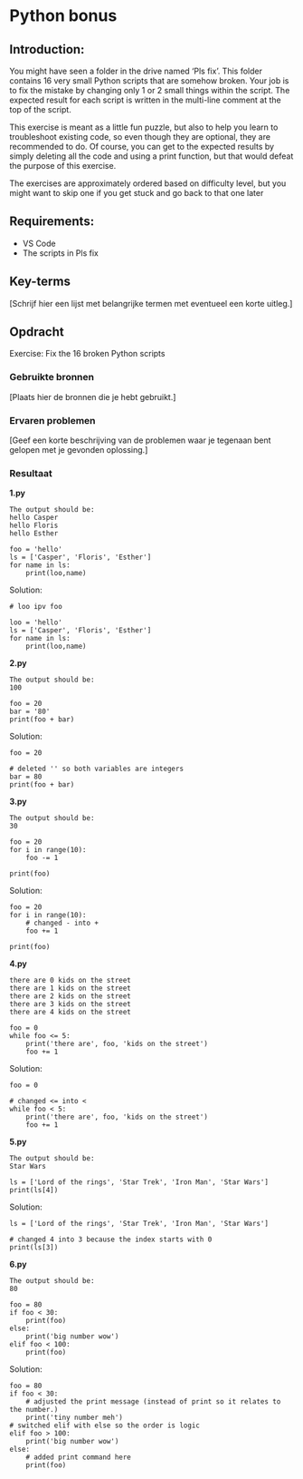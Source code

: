 # Python bonus

## Introduction:  

You might have seen a folder in the drive named ‘Pls fix’. This folder contains 16 very small Python scripts that are somehow broken. Your job is to fix the mistake by changing only 1 or 2 small things within the script. The expected result for each script is written in the multi-line comment at the top of the script.

This exercise is meant as a little fun puzzle, but also to help you learn to troubleshoot existing code, so even though they are optional, they are recommended to do.
Of course, you can get to the expected results by simply deleting all the code and using a print function, but that would defeat the purpose of this exercise.

The exercises are approximately ordered based on difficulty level, but you might want to skip one if you get stuck and go back to that one later

## Requirements:
* VS Code
* The scripts in Pls fix

## Key-terms
[Schrijf hier een lijst met belangrijke termen met eventueel een korte uitleg.]

## Opdracht

Exercise:
Fix the 16 broken Python scripts

### Gebruikte bronnen
[Plaats hier de bronnen die je hebt gebruikt.]

### Ervaren problemen
[Geef een korte beschrijving van de problemen waar je tegenaan bent gelopen met je gevonden oplossing.]

### Resultaat

**1.py**

```
The output should be:
hello Casper
hello Floris
hello Esther

foo = 'hello'
ls = ['Casper', 'Floris', 'Esther']
for name in ls:
	print(loo,name)
```

Solution:
```
# loo ipv foo

loo = 'hello'
ls = ['Casper', 'Floris', 'Esther']
for name in ls:
	print(loo,name)
```

**2.py**

```
The output should be:
100

foo = 20
bar = '80'
print(foo + bar)
```

Solution:
```
foo = 20

# deleted '' so both variables are integers
bar = 80
print(foo + bar)
```

**3.py**

```
The output should be:
30

foo = 20
for i in range(10):
	foo -= 1

print(foo)
```

Solution:
```
foo = 20
for i in range(10):
	# changed - into +
    foo += 1

print(foo)
```

**4.py**

```The output should be:
there are 0 kids on the street
there are 1 kids on the street
there are 2 kids on the street
there are 3 kids on the street
there are 4 kids on the street

foo = 0
while foo <= 5:
	print('there are', foo, 'kids on the street')
	foo += 1
```

Solution:

```
foo = 0

# changed <= into <
while foo < 5:
	print('there are', foo, 'kids on the street')
	foo += 1
```

**5.py**

```
The output should be:
Star Wars

ls = ['Lord of the rings', 'Star Trek', 'Iron Man', 'Star Wars']
print(ls[4])
```

Solution:

```
ls = ['Lord of the rings', 'Star Trek', 'Iron Man', 'Star Wars']

# changed 4 into 3 because the index starts with 0
print(ls[3])
```

**6.py**

```
The output should be:
80

foo = 80
if foo < 30:
	print(foo)
else:
	print('big number wow')
elif foo < 100:
	print(foo)
```

Solution:

```
foo = 80
if foo < 30:
	# adjusted the print message (instead of print so it relates to the number.)
    print('tiny number meh')
# switched elif with else so the order is logic
elif foo > 100:
    print('big number wow')
else:
	# added print command here
    print(foo)
```




